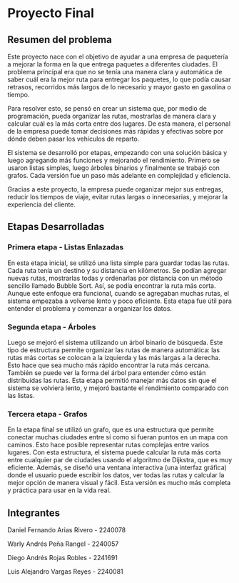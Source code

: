 # Proyecto Final

## Resumen del problema

Este proyecto nace con el objetivo de ayudar a una empresa de paquetería a mejorar la forma en la que entrega paquetes a diferentes ciudades. El problema principal era que no se tenía una manera clara y automática de saber cuál era la mejor ruta para entregar los paquetes, lo que podía causar retrasos, recorridos más largos de lo necesario y mayor gasto en gasolina o tiempo.

Para resolver esto, se pensó en crear un sistema que, por medio de programación, pueda organizar las rutas, mostrarlas de manera clara y calcular cuál es la más corta entre dos lugares. De esta manera, el personal de la empresa puede tomar decisiones más rápidas y efectivas sobre por dónde deben pasar los vehículos de reparto.

El sistema se desarrolló por etapas, empezando con una solución básica y luego agregando más funciones y mejorando el rendimiento. Primero se usaron listas simples, luego árboles binarios y finalmente se trabajó con grafos. Cada versión fue un paso más adelante en complejidad y eficiencia.

Gracias a este proyecto, la empresa puede organizar mejor sus entregas, reducir los tiempos de viaje, evitar rutas largas o innecesarias, y mejorar la experiencia del cliente.

## Etapas Desarrolladas

### Primera etapa - Listas Enlazadas

En esta etapa inicial, se utilizó una lista simple para guardar todas las rutas. Cada ruta tenía un destino y su distancia en kilómetros. Se podían agregar nuevas rutas, mostrarlas todas y ordenarlas por distancia con un método sencillo llamado Bubble Sort. Así, se podía encontrar la ruta más corta. Aunque este enfoque era funcional, cuando se agregaban muchas rutas, el sistema empezaba a volverse lento y poco eficiente. Esta etapa fue útil para entender el problema y comenzar a organizar los datos.

### Segunda etapa - Árboles

Luego se mejoró el sistema utilizando un árbol binario de búsqueda. Este tipo de estructura permite organizar las rutas de manera automática: las rutas más cortas se colocan a la izquierda y las más largas a la derecha. Esto hace que sea mucho más rápido encontrar la ruta más cercana. También se puede ver la forma del árbol para entender cómo están distribuidas las rutas. Esta etapa permitió manejar más datos sin que el sistema se volviera lento, y mejoró bastante el rendimiento comparado con las listas.

### Tercera etapa - Grafos

En la etapa final se utilizó un grafo, que es una estructura que permite conectar muchas ciudades entre sí como si fueran puntos en un mapa con caminos. Esto hace posible representar rutas complejas entre varios lugares. Con esta estructura, el sistema puede calcular la ruta más corta entre cualquier par de ciudades usando el algoritmo de Dijkstra, que es muy eficiente. Además, se diseñó una ventana interactiva (una interfaz gráfica) donde el usuario puede escribir los datos, ver todas las rutas y calcular la mejor opción de manera visual y fácil. Esta versión es mucho más completa y práctica para usar en la vida real.

## Integrantes

Daniel Fernando Arias Rivero - 2240078

Warly Andrés Peña Rangel - 2240057

Diego Andrés Rojas Robles - 2241691

Luis Alejandro Vargas Reyes - 2240081

